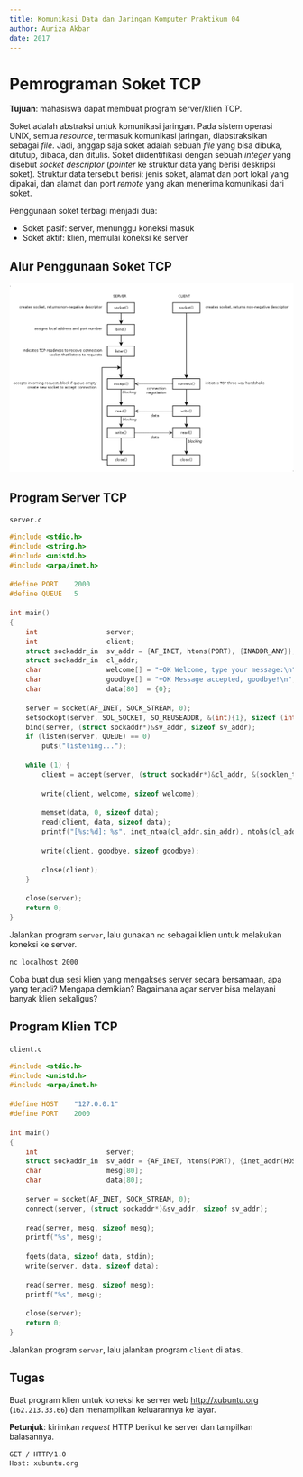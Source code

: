 ```yaml
---
title: Komunikasi Data dan Jaringan Komputer Praktikum 04
author: Auriza Akbar
date: 2017
---
```


# Pemrograman Soket TCP

**Tujuan**: mahasiswa dapat membuat program server/klien TCP.

Soket adalah abstraksi untuk komunikasi jaringan. Pada sistem operasi UNIX,
semua *resource*, termasuk komunikasi jaringan, diabstraksikan sebagai *file*.
Jadi, anggap saja soket adalah sebuah *file* yang bisa dibuka, ditutup,
dibaca, dan ditulis. Soket diidentifikasi dengan sebuah _integer_ yang
disebut _socket descriptor_ (*pointer* ke struktur data yang berisi deskripsi
soket). Struktur data tersebut berisi: jenis soket, alamat dan port lokal yang
dipakai, dan alamat dan port _remote_ yang akan menerima komunikasi dari soket.

Penggunaan soket terbagi menjadi dua:

- Soket pasif: server, menunggu koneksi masuk
- Soket aktif: klien, memulai koneksi ke server


## Alur Penggunaan Soket TCP

![TCP socket call](etc/4/socket-tcp.png)



## Program Server TCP

`server.c`

```c
#include <stdio.h>
#include <string.h>
#include <unistd.h>
#include <arpa/inet.h>

#define PORT    2000
#define QUEUE   5

int main()
{
    int                 server;
    int                 client;
    struct sockaddr_in  sv_addr = {AF_INET, htons(PORT), {INADDR_ANY}};
    struct sockaddr_in  cl_addr;
    char                welcome[] = "+OK Welcome, type your message:\n";
    char                goodbye[] = "+OK Message accepted, goodbye!\n";
    char                data[80]  = {0};

    server = socket(AF_INET, SOCK_STREAM, 0);
    setsockopt(server, SOL_SOCKET, SO_REUSEADDR, &(int){1}, sizeof (int));
    bind(server, (struct sockaddr*)&sv_addr, sizeof sv_addr);
    if (listen(server, QUEUE) == 0)
        puts("listening...");

    while (1) {
        client = accept(server, (struct sockaddr*)&cl_addr, &(socklen_t){sizeof cl_addr});

        write(client, welcome, sizeof welcome);

        memset(data, 0, sizeof data);
        read(client, data, sizeof data);
        printf("[%s:%d]: %s", inet_ntoa(cl_addr.sin_addr), ntohs(cl_addr.sin_port), data);

        write(client, goodbye, sizeof goodbye);

        close(client);
    }

    close(server);
    return 0;
}
```

Jalankan program `server`, lalu gunakan `nc` sebagai klien untuk melakukan
koneksi ke server.

```bash
nc localhost 2000
```

Coba buat dua sesi klien yang mengakses server secara bersamaan, apa yang
terjadi? Mengapa demikian? Bagaimana agar server bisa melayani banyak klien
sekaligus?


## Program Klien TCP

`client.c`

```c
#include <stdio.h>
#include <unistd.h>
#include <arpa/inet.h>

#define HOST    "127.0.0.1"
#define PORT    2000

int main()
{
    int                 server;
    struct sockaddr_in  sv_addr = {AF_INET, htons(PORT), {inet_addr(HOST)}};
    char                mesg[80];
    char                data[80];

    server = socket(AF_INET, SOCK_STREAM, 0);
    connect(server, (struct sockaddr*)&sv_addr, sizeof sv_addr);

    read(server, mesg, sizeof mesg);
    printf("%s", mesg);

    fgets(data, sizeof data, stdin);
    write(server, data, sizeof data);

    read(server, mesg, sizeof mesg);
    printf("%s", mesg);

    close(server);
    return 0;
}
```

Jalankan program `server`, lalu jalankan program `client` di atas.


## Tugas

Buat program klien untuk koneksi ke server web <http://xubuntu.org>
(`162.213.33.66`) dan menampilkan keluarannya ke layar.

**Petunjuk**: kirimkan *request* HTTP berikut ke server dan tampilkan balasannya.

```
GET / HTTP/1.0
Host: xubuntu.org

```
